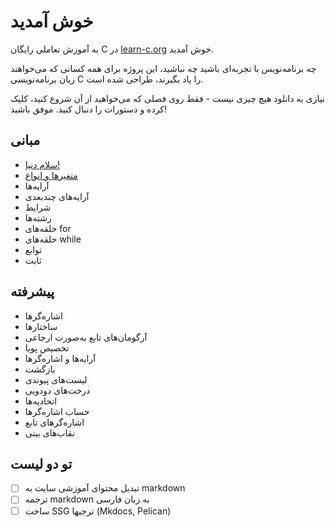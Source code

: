 # خوش آمدید

به آموزش تعاملی رایگان C در [learn-c.org](https://www.learn-c.org/en/) خوش آمدید.

چه برنامه‌نویس با تجربه‌ای باشید چه نباشید، این پروژه برای همه کسانی که می‌خواهند زبان برنامه‌نویسی C را یاد بگیرند، طراحی شده است.

نیازی به دانلود هیچ چیزی نیست - فقط روی فصلی که می‌خواهید از آن شروع کنید، کلیک کرده و دستورات را دنبال کنید. موفق باشید!

## مبانی

- [سلام دنیا!](https://github.com/BDadmehr0/Learn-C/blob/main/%E2%80%8C%E2%80%8CBasics/Hello,_World!.md)
- [متغیرها و انواع](https://github.com/BDadmehr0/Learn-C/blob/main/%E2%80%8C%E2%80%8CBasics/Variables_and_Types.md)
- آرایه‌ها
- آرایه‌های چندبعدی
- شرایط
- رشته‌ها
- حلقه‌های for
- حلقه‌های while
- توابع
- ثابت

## پیشرفته

- اشاره‌گرها
- ساختارها
- آرگومان‌های تابع به‌صورت ارجاعی
- تخصیص پویا
- آرایه‌ها و اشاره‌گرها
- بازگشت
- لیست‌های پیوندی
- درخت‌های دودویی
- اتحادیه‌ها
- حساب اشاره‌گرها
- اشاره‌گرهای تابع
- نقاب‌های بیتی


##  تو دو لیست

- [ ] تبدیل محتوای آموزشی سایت به markdown
- [ ] ترجمه markdown به زبان فارسی
- [ ] ساخت SSG ترجیها (Mkdocs, Pelican)
